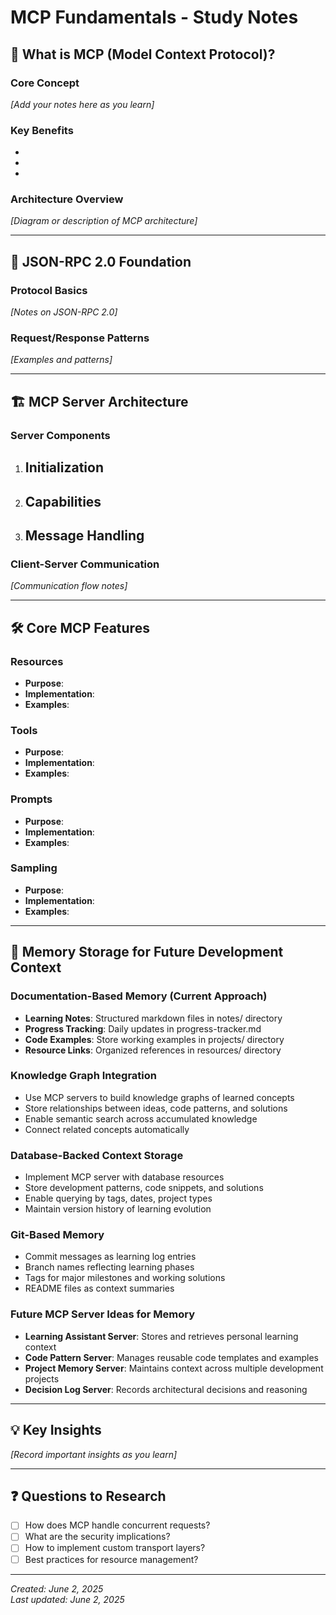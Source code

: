 # MCP Fundamentals - Study Notes

## 📝 What is MCP (Model Context Protocol)?

### Core Concept
*[Add your notes here as you learn]*

### Key Benefits
- 
- 
- 

### Architecture Overview
*[Diagram or description of MCP architecture]*

---

## 🔄 JSON-RPC 2.0 Foundation

### Protocol Basics
*[Notes on JSON-RPC 2.0]*

### Request/Response Patterns
*[Examples and patterns]*

---

## 🏗️ MCP Server Architecture

### Server Components
1. **Initialization**
   - 
2. **Capabilities**
   - 
3. **Message Handling**
   - 

### Client-Server Communication
*[Communication flow notes]*

---

## 🛠️ Core MCP Features

### Resources
- **Purpose**: 
- **Implementation**: 
- **Examples**: 

### Tools
- **Purpose**: 
- **Implementation**: 
- **Examples**: 

### Prompts
- **Purpose**: 
- **Implementation**: 
- **Examples**: 

### Sampling
- **Purpose**: 
- **Implementation**: 
- **Examples**: 

---

## 🧠 Memory Storage for Future Development Context

### Documentation-Based Memory (Current Approach)
- **Learning Notes**: Structured markdown files in notes/ directory
- **Progress Tracking**: Daily updates in progress-tracker.md
- **Code Examples**: Store working examples in projects/ directory
- **Resource Links**: Organized references in resources/ directory

### Knowledge Graph Integration
- Use MCP servers to build knowledge graphs of learned concepts
- Store relationships between ideas, code patterns, and solutions
- Enable semantic search across accumulated knowledge
- Connect related concepts automatically

### Database-Backed Context Storage
- Implement MCP server with database resources
- Store development patterns, code snippets, and solutions
- Enable querying by tags, dates, project types
- Maintain version history of learning evolution

### Git-Based Memory
- Commit messages as learning log entries
- Branch names reflecting learning phases
- Tags for major milestones and working solutions
- README files as context summaries

### Future MCP Server Ideas for Memory
- **Learning Assistant Server**: Stores and retrieves personal learning context
- **Code Pattern Server**: Manages reusable code templates and examples
- **Project Memory Server**: Maintains context across multiple development projects
- **Decision Log Server**: Records architectural decisions and reasoning

---

## 💡 Key Insights

*[Record important insights as you learn]*

---

## ❓ Questions to Research

- [ ] How does MCP handle concurrent requests?
- [ ] What are the security implications?
- [ ] How to implement custom transport layers?
- [ ] Best practices for resource management?

---

*Created: June 2, 2025*  
*Last updated: June 2, 2025*
